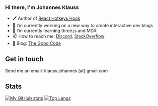 ### Hi there, I'm Johannes Klauss

- 🖊️ Author of [React Hotkeys Hook](https://johannesklauss.github.io/react-hotkeys-hook/)
- 🔭 I’m currently working on a new way to create interactive dev blogs
- 🌱 I’m currently learning three.js and MDX
- 📫 How to reach me: [Discord](https://discord.com/users/320280347017478144), [StackOverflow](https://stackoverflow.com/users/735226/johannes-klau%c3%9f)
- 📖 Blog: [The Good Code](https://thegoodcode.com)

## Get in touch

Send me an email: klauss.johannes [at] gmail.com

## Stats

[![My GitHub stats](https://github-readme-stats.vercel.app/api?username=johannesklauss&count_private=true&show_icons=true&include_all_commits=true&theme=synthwave)](https://github.com/anuraghazra/github-readme-stats)
[![Top Langs](https://github-readme-stats.vercel.app/api/top-langs/?username=johannesklauss&layout=compact&theme=synthwave)](https://github.com/anuraghazra/github-readme-stats)
